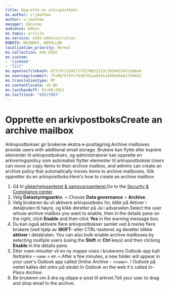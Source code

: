 ```yaml
---
title: Opprette en arkivpostboks
ms.author: v-jmathew
author: v-jmathew
manager: dansimp
audience: Admin
ms.topic: article
ms.service: o365-administration
ROBOTS: NOINDEX, NOFOLLOW
localization_priority: Normal
ms.collection: Adm_O365
ms.custom:
- "3100008"
- "7217"
ms.openlocfilehash: df7c97232417175178031213c1050d224fcb86e9
ms.sourcegitcommit: 7fa9bf6f9fc7438791aa9241a440e5be817d4401
ms.translationtype: MT
ms.contentlocale: nb-NO
ms.lasthandoff: 03/08/2021
ms.locfileid: "50527083"
---
```

# <a name="create-an-archive-mailbox"></a><span data-ttu-id="7ac3e-102">Opprette en arkivpostboks</span><span class="sxs-lookup"><span data-stu-id="7ac3e-102">Create an archive mailbox</span></span>

<span data-ttu-id="7ac3e-103">Arkivpostbokser gir brukerne ekstra e-postlagring.</span><span class="sxs-lookup"><span data-stu-id="7ac3e-103">Archive mailboxes provide users with additional email storage.</span></span> <span data-ttu-id="7ac3e-104">Brukere kan flytte eller kopiere elementer til arkivpostboksen, og administratorer kan opprette en arkiveringspolicy som automatisk flytter elementer til arkivpostbokser.</span><span class="sxs-lookup"><span data-stu-id="7ac3e-104">Users can move or copy items to their archive mailbox, and admins can create an archive policy that automatically moves items to archive mailboxes.</span></span> <span data-ttu-id="7ac3e-105">Slik oppretter du en arkivpostboks:</span><span class="sxs-lookup"><span data-stu-id="7ac3e-105">Here's how to create an archive mailbox:</span></span>

1. <span data-ttu-id="7ac3e-106">Gå til [sikkerhetssenteret & samsvarssenteret.]( https://go.microsoft.com/fwlink/p/?linkid=2077143)</span><span class="sxs-lookup"><span data-stu-id="7ac3e-106">Go to the [Security & Compliance center]( https://go.microsoft.com/fwlink/p/?linkid=2077143).</span></span>
2. <span data-ttu-id="7ac3e-107">Velg **Datastyringsarkiv.**  >  </span><span class="sxs-lookup"><span data-stu-id="7ac3e-107">Choose **Data governance** > **Archive**.</span></span>
3. <span data-ttu-id="7ac3e-108">Velg brukeren du vil aktivere arkivpostboks for, klikk på  Aktiver i  detaljruten til høyre, og klikk deretter på Ja i advarselen.</span><span class="sxs-lookup"><span data-stu-id="7ac3e-108">Select the user whose archive mailbox you want to enable, then in the details pane on the right, click **Enable** and then click **Yes** in the warning message box.</span></span>
4. <span data-ttu-id="7ac3e-109">Du kan også aktivere flere arkivpostbokser samlet ved å merke flere brukere (ved hjelp av **SKIFT-** eller CTRL-tastene) og deretter klikke **aktiver** i detaljruten. </span><span class="sxs-lookup"><span data-stu-id="7ac3e-109">You can also bulk-enable archive mailboxes by selecting multiple users (using the **Shift** or **Ctrl** keys) and then clicking **Enable** in the details pane.</span></span>
5. <span data-ttu-id="7ac3e-110">Etter noen minutter vil en ny mappe vises i brukerens Outlook-app kalt *Nettarkiv – `name` >* en <.</span><span class="sxs-lookup"><span data-stu-id="7ac3e-110">After a few minutes, a new folder will appear in your user's Outlook app called *Online Archive - <`name`>*.</span></span> <span data-ttu-id="7ac3e-111">I Outlook på nettet kalles det *arkiv på stedet.*</span><span class="sxs-lookup"><span data-stu-id="7ac3e-111">In Outlook on the web it's called *In-Place Archive*.</span></span>
6. <span data-ttu-id="7ac3e-112">Be brukeren om å dra og slippe e-post til arkivet.</span><span class="sxs-lookup"><span data-stu-id="7ac3e-112">Tell your user to drag and drop email to the archive.</span></span>

